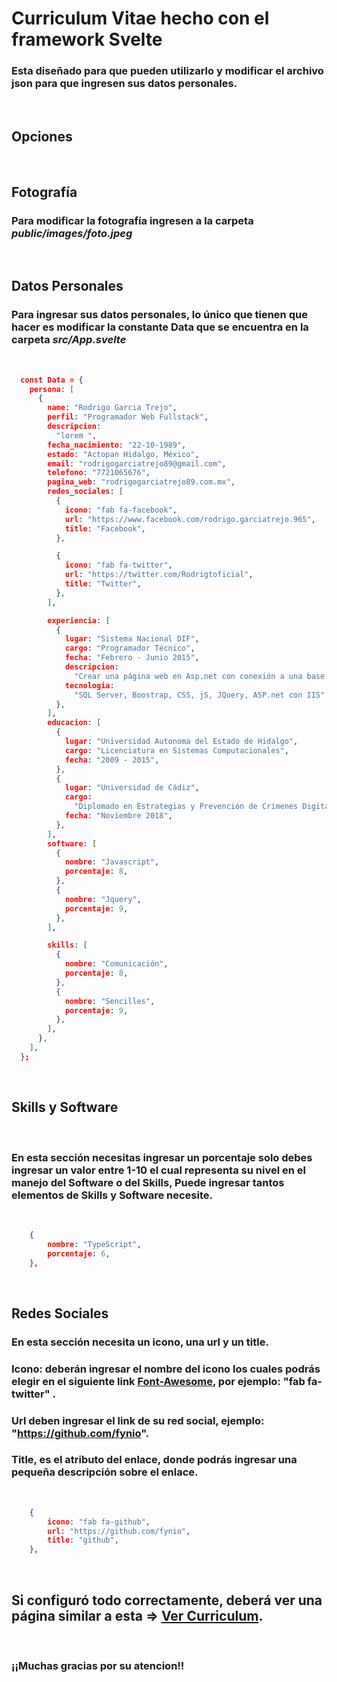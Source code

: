 # Curriculum Vitae hecho con el framework Svelte

### Esta diseñado para que pueden utilizarlo y modificar el archivo json para que ingresen sus datos personales.

&nbsp;

## Opciones

&nbsp;

## Fotografía

### Para modificar la fotografía ingresen a la carpeta ***public/images/foto.jpeg***

&nbsp;

## Datos Personales  

### Para ingresar sus datos personales, lo único que tienen que hacer es modificar la constante Data que se encuentra en la carpeta ***src/App.svelte***

&nbsp;

``` json
  const Data = {
    persona: [
      {
        name: "Rodrigo Garcia Trejo",
        perfil: "Programador Web Fullstack",
        descripcion:
          "lorem ",
        fecha_nacimiento: "22-10-1989",
        estado: "Actopan Hidalgo, México",
        email: "rodrigogarciatrejo89@gmail.com",
        telefono: "7721065676",
        pagina_web: "rodrigogarciatrejo89.com.mx",
        redes_sociales: [
          {
            icono: "fab fa-facebook",
            url: "https://www.facebook.com/rodrigo.garciatrejo.965",
            title: "Facebook",
          },

          {
            icono: "fab fa-twitter",
            url: "https://twitter.com/Rodrigtoficial",
            title: "Twitter",
          },
        ],

        experiencia: [
          {
            lugar: "Sistema Nacional DIF",
            cargo: "Programador Técnico",
            fecha: "Febrero - Junio 2015",
            descripcion:
              "Crear una página web en Asp.net con conexión a una base de datos hecha en SQL Server utilizando Ajax donde implemente bootstrap, CSS, JavaScript y gráficas para un Cubo OLAP que se pretende implementar en el departamento de Dirección de Planeación y Evaluación del sistema Dif Hidalgo",
            tecnologia:
              "SQL Server, Boostrap, CSS, jS, JQuery, ASP.net con IIS",
          },
        ],
        educacion: [
          {
            lugar: "Universidad Autonoma del Estado de Hidalgo",
            cargo: "Licenciatura en Sistemas Computacionales",
            fecha: "2009 - 2015",
          },
          {
            lugar: "Universidad de Cádiz",
            cargo:
              "Diplomado en Estrategias y Prevención de Crímenes Digitales",
            fecha: "Noviembre 2018",
          },
        ],
        software: [
          {
            nombre: "Javascript",
            porcentaje: 8,
          },
          {
            nombre: "Jquery",
            porcentaje: 9,
          },
        ],

        skills: [
          {
            nombre: "Comunicación",
            porcentaje: 8,
          },
          {
            nombre: "Sencilles",
            porcentaje: 9,
          },
        ],
      },
    ],
  };
```

&nbsp;
## Skills y Software
&nbsp;
### En esta sección necesitas ingresar un porcentaje solo debes ingresar un valor entre 1-10 el cual representa su nivel en el manejo del Software o del Skills, Puede ingresar tantos elementos de Skills y Software necesite.
&nbsp;

```json
    {
        nombre: "TypeScript",
        porcentaje: 6,
    },
```

&nbsp;
## Redes Sociales
### En esta sección necesita un icono, una url y un title. 
### Icono: deberán ingresar el nombre del icono los cuales podrás elegir en el siguiente link [Font-Awesome](https://fontawesome.com/icons?d=gallery), por ejemplo: "fab fa-twitter" . 
### Url deben ingresar el link de su red social, ejemplo: "https://github.com/fynio". 
### Title, es el atributo del enlace, donde podrás ingresar una pequeña descripción sobre el enlace.
&nbsp;

```json
    {
        icono: "fab fa-github",
        url: "https://github.com/fynio",
        title: "github",
    },
```
&nbsp;
## Si configuró todo correctamente, deberá ver una página similar a esta => [Ver Curriculum](https://distracted-hamilton-2c2349.netlify.app/).

&nbsp;
### ¡¡Muchas gracias por su atencion!!